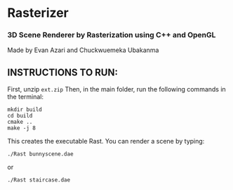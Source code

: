 # Rasterizer
### 3D Scene Renderer by Rasterization using C++ and OpenGL
Made by Evan Azari and Chuckwuemeka Ubakanma

## INSTRUCTIONS TO RUN:
First, unzip ```ext.zip```
Then, in the main folder, run the following commands in the terminal:

```
mkdir build
cd build
cmake ..
make -j 8
```

This creates the executable Rast. You can render a scene by typing:

```
./Rast bunnyscene.dae
```
or 
```
./Rast staircase.dae
```
